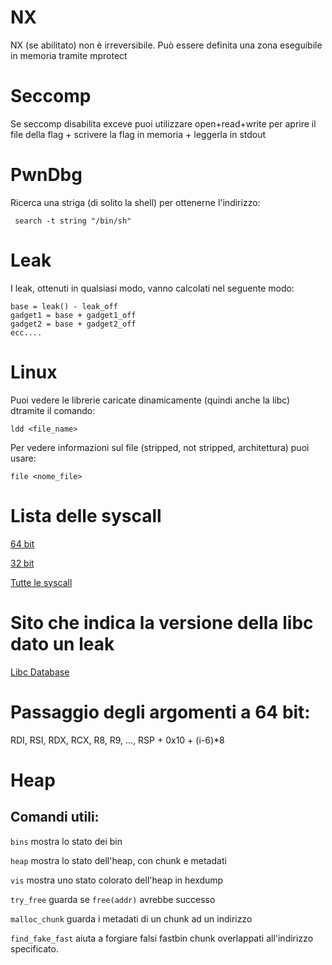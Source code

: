 # NX
NX (se abilitato) non è irreversibile. Può essere definita una zona eseguibile in memoria tramite mprotect

# Seccomp
Se seccomp disabilita exceve puoi utilizzare open+read+write per aprire il file della flag + scrivere la flag in memoria + leggerla in stdout


# PwnDbg

Ricerca una striga (di solito la shell) per ottenerne l'indirizzo:

```
 search -t string "/bin/sh" 
```

# Leak
I leak, ottenuti in qualsiasi modo, vanno calcolati nel seguente modo:

```
base = leak() - leak_off
gadget1 = base + gadget1_off
gadget2 = base + gadget2_off
ecc....
```
# Linux
Puoi vedere le librerie caricate dinamicamente (quindi anche la libc) dtramite il comando:
```
ldd <file_name>
```
Per vedere informazioni sul file (stripped, not stripped, architettura) puoi usare:
```
file <nome_file>
```

# Lista delle syscall 

[64 bit](https://blog.rchapman.org/posts/Linux_System_Call_Table_for_x86_64/)

[32 bit](https://x86.syscall.sh/)

[Tutte le syscall](https://syscalls.w3challs.com/)

# Sito che indica la versione della libc dato un leak

[Libc Database](https://libc.rip/)

# Passaggio degli argomenti a 64 bit:
RDI, RSI, RDX, RCX, R8, R9, ..., RSP + 0x10 + (i-6)*8

# Heap
## Comandi utili:

```bins``` mostra lo stato dei bin

```heap``` mostra lo stato dell'heap, con chunk e metadati

```vis``` mostra uno stato colorato dell'heap in hexdump

```try_free``` guarda se ```free(addr)``` avrebbe successo

```malloc_chunk``` guarda i metadati di un chunk ad un indirizzo

```find_fake_fast``` aiuta a forgiare falsi fastbin chunk overlappati all'indirizzo specificato.

